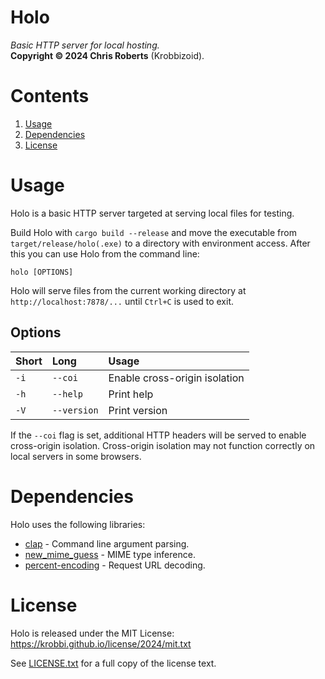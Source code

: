 # Holo
_Basic HTTP server for local hosting._  
__Copyright &copy; 2024 Chris Roberts__ (Krobbizoid).

# Contents
1. [Usage](#usage)
2. [Dependencies](#dependencies)
3. [License](#license)

# Usage
Holo is a basic HTTP server targeted at serving local files for testing.

Build Holo with `cargo build --release` and move the executable from
`target/release/holo(.exe)` to a directory with environment access. After this
you can use Holo from the command line:
```shell
holo [OPTIONS]
```

Holo will serve files from the current working directory at
`http://localhost:7878/...` until `Ctrl+C` is used to exit.

## Options
| Short | Long        | Usage                         |
| :---- | :---------- | :---------------------------- |
| `-i`  | `--coi`     | Enable cross-origin isolation |
| `-h`  | `--help`    | Print help                    |
| `-V`  | `--version` | Print version                 |

If the `--coi` flag is set, additional HTTP headers will be served to enable
cross-origin isolation. Cross-origin isolation may not function correctly on
local servers in some browsers.

# Dependencies
Holo uses the following libraries:
* [clap](https://crates.io/crates/clap) - Command line argument parsing.
* [new_mime_guess](https://crates.io/crates/new_mime_guess) - MIME type
inference.
* [percent-encoding](https://crates.io/crates/percent-encoding) - Request URL
decoding.

# License
Holo is released under the MIT License:  
https://krobbi.github.io/license/2024/mit.txt

See [LICENSE.txt](/LICENSE.txt) for a full copy of the license text.
